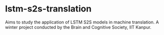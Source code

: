 # lstm-s2s-translation
Aims to study the application of LSTM S2S models in machine translation. A winter project conducted by the Brain and Cognitive Society, IIT Kanpur.
